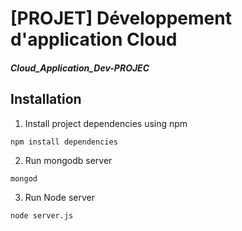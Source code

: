 # [PROJET] Développement d'application Cloud

##### Cloud_Application_Dev-PROJEC

## Installation

1. Install project dependencies using npm
```
npm install dependencies
```

2. Run mongodb server
```
mongod
```

3. Run Node server
```
node server.js
```

